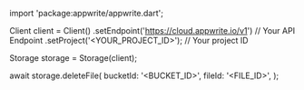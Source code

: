 import 'package:appwrite/appwrite.dart';

Client client = Client()
    .setEndpoint('https://cloud.appwrite.io/v1') // Your API Endpoint
    .setProject('&lt;YOUR_PROJECT_ID&gt;'); // Your project ID

Storage storage = Storage(client);

await storage.deleteFile(
    bucketId: '<BUCKET_ID>',
    fileId: '<FILE_ID>',
);
